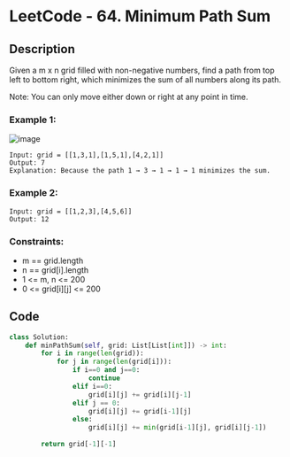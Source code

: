 # LeetCode - 64. Minimum Path Sum
## Description
Given a m x n grid filled with non-negative numbers, find a path from top left to bottom right, which minimizes the sum of all numbers along its path.

Note: You can only move either down or right at any point in time.

 

### Example 1:
![image](https://github.com/kkimhaji/Algorithm/assets/55172514/74ca6009-1dcb-4259-bf5c-5d74d6168cad)

```
Input: grid = [[1,3,1],[1,5,1],[4,2,1]]
Output: 7
Explanation: Because the path 1 → 3 → 1 → 1 → 1 minimizes the sum.
```
### Example 2:
```
Input: grid = [[1,2,3],[4,5,6]]
Output: 12
```

### Constraints:

- m == grid.length
- n == grid[i].length
- 1 <= m, n <= 200
- 0 <= grid[i][j] <= 200

## Code
```python
class Solution:
    def minPathSum(self, grid: List[List[int]]) -> int:
        for i in range(len(grid)):
            for j in range(len(grid[i])):
                if i==0 and j==0:
                    continue
                elif i==0:
                    grid[i][j] += grid[i][j-1]
                elif j == 0:
                    grid[i][j] += grid[i-1][j]
                else:
                    grid[i][j] += min(grid[i-1][j], grid[i][j-1])
        
        return grid[-1][-1]
```
